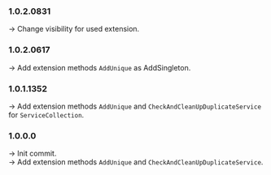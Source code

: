 ### **1.0.2.0831** 
-> Change visibility for used extension.<br />

### **1.0.2.0617** 
-> Add extension methods `AddUnique` as AddSingleton.<br />

### **1.0.1.1352** 
-> Add extension methods `AddUnique` and `CheckAndCleanUpDuplicateService` for `ServiceCollection`.<br />

### **1.0.0.0** 
-> Init commit.<br />
-> Add extension methods `AddUnique` and `CheckAndCleanUpDuplicateService`.<br />